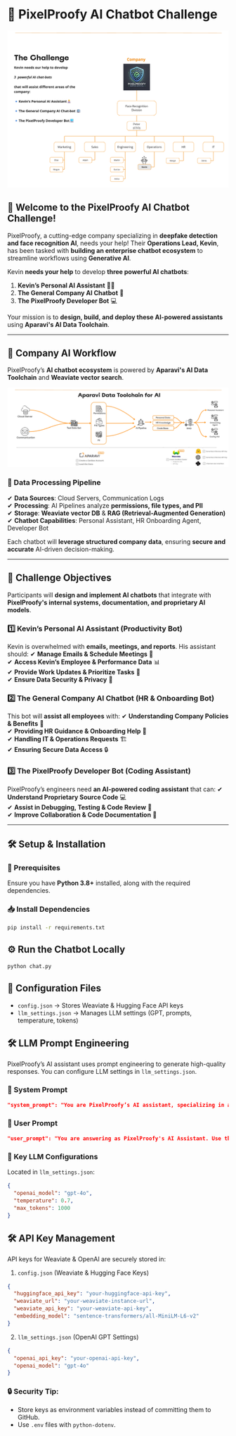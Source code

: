 # 🚀 PixelProofy AI Chatbot Challenge
![The Challenge](./images/theChallenge.png)

## 📢 Welcome to the PixelProofy AI Chatbot Challenge!
PixelProofy, a cutting-edge company specializing in **deepfake detection and face recognition AI**, needs your help! Their **Operations Lead, Kevin**, has been tasked with **building an enterprise chatbot ecosystem** to streamline workflows using **Generative AI**.

Kevin **needs your help** to develop **three powerful AI chatbots**:

1. **Kevin’s Personal AI Assistant** 🧑‍💻  
2. **The General Company AI Chatbot** 📖  
3. **The PixelProofy Developer Bot** 💻  

Your mission is to **design, build, and deploy these AI-powered assistants** using **Aparavi's AI Data Toolchain**.

---

## 🏢 Company AI Workflow
PixelProofy’s **AI chatbot ecosystem** is powered by **Aparavi's AI Data Toolchain** and **Weaviate vector search**.

![The Workflow](./images/theWorkflow.png)

### 🔗 Data Processing Pipeline
✔ **Data Sources**: Cloud Servers, Communication Logs  
✔ **Processing**: AI Pipelines analyze **permissions, file types, and PII**  
✔ **Storage**: **Weaviate vector DB** & **RAG (Retrieval-Augmented Generation)**  
✔ **Chatbot Capabilities**: Personal Assistant, HR Onboarding Agent, Developer Bot  

Each chatbot will **leverage structured company data**, ensuring **secure and accurate** AI-driven decision-making.

---

## 📌 Challenge Objectives
Participants will **design and implement AI chatbots** that integrate with **PixelProofy's internal systems, documentation, and proprietary AI models**.

### 1️⃣ Kevin’s Personal AI Assistant (Productivity Bot)
Kevin is overwhelmed with **emails, meetings, and reports**. His assistant should:
✔ **Manage Emails & Schedule Meetings** 📧  
✔ **Access Kevin’s Employee & Performance Data** 📊  
✔ **Provide Work Updates & Prioritize Tasks** 🚀  
✔ **Ensure Data Security & Privacy** 🔐  

### 2️⃣ The General Company AI Chatbot (HR & Onboarding Bot)
This bot will **assist all employees** with:
✔ **Understanding Company Policies & Benefits** 📜  
✔ **Providing HR Guidance & Onboarding Help** 🏢  
✔ **Handling IT & Operations Requests** 🏗  
✔ **Ensuring Secure Data Access** 🔒  

### 3️⃣ The PixelProofy Developer Bot (Coding Assistant)
PixelProofy’s engineers need **an AI-powered coding assistant** that can:
✔ **Understand Proprietary Source Code** 💻  
✔ **Assist in Debugging, Testing & Code Review** 🔧  
✔ **Improve Collaboration & Code Documentation** 🔄  

---

## 🛠️ Setup & Installation

### 🔧 Prerequisites
Ensure you have **Python 3.8+** installed, along with the required dependencies.

### 📥 Install Dependencies
```sh
pip install -r requirements.txt
``` 

## ⚙️ Run the Chatbot Locally

```bash
python chat.py
```

## 📂 Configuration Files

- `config.json` → Stores Weaviate & Hugging Face API keys
- `llm_settings.json` → Manages LLM settings (GPT, prompts, temperature, tokens)

## 🛠️ LLM Prompt Engineering

PixelProofy’s AI assistant uses prompt engineering to generate high-quality responses. You can configure LLM settings in `llm_settings.json`.

### 🔹 System Prompt

```json
"system_prompt": "You are PixelProofy’s AI assistant, specializing in answering enterprise-related questions using the most relevant retrieved context. Your goal is to provide precise, well-structured, and professional responses based on the available context. If the provided context is insufficient, acknowledge it and avoid making assumptions."
```

### 🔹 User Prompt

```json
"user_prompt": "You are answering as PixelProofy's AI Assistant. Use the retrieved context to generate an accurate response. If the context does not contain relevant information, state that explicitly rather than making assumptions.\n\nContext:\n{context}\n\nUser Question:\n{message}\n\nChat History:\n{history}\n\n---\nEnsure responses are concise yet informative, maintaining a professional tone."
```

### 🔹 Key LLM Configurations

Located in `llm_settings.json`:

```json
{
  "openai_model": "gpt-4o",
  "temperature": 0.7,
  "max_tokens": 1000
}
```

## 🛠️ API Key Management

API keys for Weaviate & OpenAI are securely stored in:

1. `config.json` (Weaviate & Hugging Face Keys)

```json
{
  "huggingface_api_key": "your-huggingface-api-key",
  "weaviate_url": "your-weaviate-instance-url",
  "weaviate_api_key": "your-weaviate-api-key",
  "embedding_model": "sentence-transformers/all-MiniLM-L6-v2"
}
```

2. `llm_settings.json` (OpenAI GPT Settings)

```json
{
  "openai_api_key": "your-openai-api-key",
  "openai_model": "gpt-4o"
}
```

### 🔒 Security Tip:

- Store keys as environment variables instead of committing them to GitHub.
- Use `.env` files with `python-dotenv`.